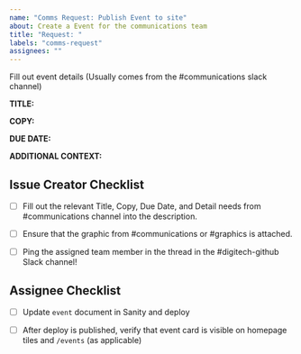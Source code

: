 ```yaml
---
name: "Comms Request: Publish Event to site"
about: Create a Event for the communications team
title: "Request: "
labels: "comms-request"
assignees: ""
---
```


Fill out event details (Usually comes from the #communications slack channel)

**TITLE:**

**COPY:**

**DUE DATE:**

**ADDITIONAL CONTEXT:**

## Issue Creator Checklist

- [ ] Fill out the relevant Title, Copy, Due Date, and Detail needs from
      #communications channel into the description.

- [ ] Ensure that the graphic from #communications or #graphics is attached.

- [ ] Ping the assigned team member in the thread in the #digitech-github Slack
      channel!

## Assignee Checklist

- [ ] Update `event` document in Sanity and deploy

- [ ] After deploy is published, verify that event card is visible on homepage
      tiles and `/events` (as applicable)
